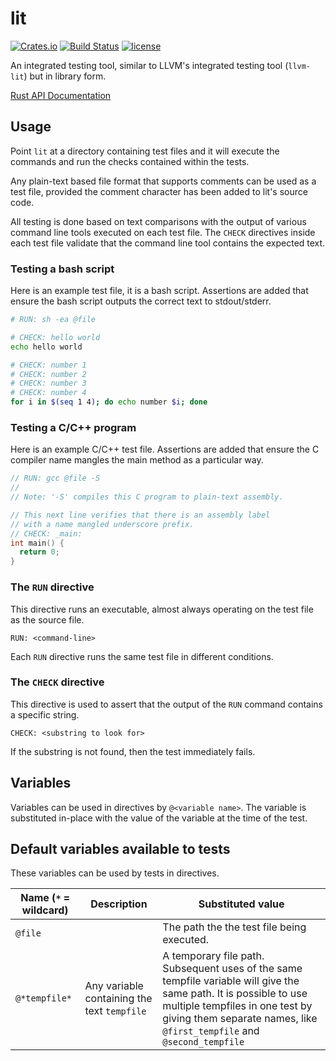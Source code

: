 # lit

[![Crates.io](https://img.shields.io/crates/v/lit.svg)](https://crates.io/crates/lit)
[![Build Status](https://travis-ci.org/dylanmckay/lit.svg?branch=master)](https://travis-ci.org/dylanmckay/lit)
[![license](https://img.shields.io/github/license/dylanmckay/lit.svg)]()

An integrated testing tool, similar to LLVM's integrated testing tool (`llvm-lit`) but in library form.

[Rust API Documentation](https://docs.rs/lit)

## Usage

Point `lit` at a directory containing test files and it will execute the commands and run the checks
contained within the tests.

Any plain-text based file format that supports comments can be used as a test file, provided the comment
character has been added to lit's source code.

All testing is done based on text comparisons with the output of various command line tools executed
on each test file. The `CHECK` directives inside each test file validate that the command line tool
contains the expected text.

### Testing a bash script

Here is an example test file, it is a bash script. Assertions are added
that ensure the bash script outputs the correct text to stdout/stderr.
```bash
# RUN: sh -ea @file

# CHECK: hello world
echo hello world

# CHECK: number 1
# CHECK: number 2
# CHECK: number 3
# CHECK: number 4
for i in $(seq 1 4); do echo number $i; done
```

### Testing a C/C++ program

Here is an example C/C++ test file. Assertions are added
that ensure the C compiler name mangles the main method as a particular way.
```c
// RUN: gcc @file -S
//
// Note: '-S' compiles this C program to plain-text assembly.

// This next line verifies that there is an assembly label
// with a name mangled underscore prefix.
// CHECK: _main:
int main() {
  return 0;
}
```

### The `RUN` directive

This directive runs an executable, almost always operating on the test file as the source file.

```
RUN: <command-line>
```

Each `RUN` directive runs the same test file in different conditions.

### The `CHECK` directive

This directive is used to assert that the output of the `RUN` command
contains a specific string.

```
CHECK: <substring to look for>
```

If the substring is not found, then the test immediately fails.

## Variables

Variables can be used in directives by `@<variable name>`. The variable is substituted in-place with
the value of the variable at the time of the test.

## Default variables available to tests

These variables can be used by tests in directives.

| Name  (`*` = wildcard) | Description | Substituted value                          |
|-------------------------|--------------|---------------------------------------------|
| `@file`                 |              | The path the the test file being executed.  |
| `@*tempfile*`           | Any variable containing the text `tempfile` | A temporary file path. Subsequent uses of the same tempfile variable will give the same path. It is possible to use multiple tempfiles in one test by giving them separate names, like `@first_tempfile` and `@second_tempfile` |



